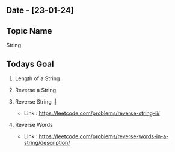 ## Date - [23-01-24]

## Topic Name

String

## Todays Goal

1. Length of a String
2. Reverse a String
3. Reverse String ||

   * Link : https://leetcode.com/problems/reverse-string-ii/
4. Reverse Words

   * Link : https://leetcode.com/problems/reverse-words-in-a-string/description/
